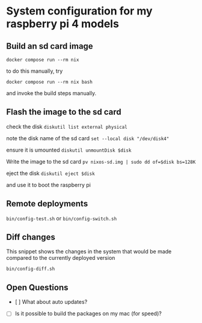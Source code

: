 # System configuration for my raspberry pi 4 models

## Build an sd card image

`docker compose run --rm nix`

to do this manually, try

`docker compose run --rm nix bash`

and invoke the build steps manually.

## Flash the image to the sd card

check the disk
`diskutil list external physical`

note the disk name of the sd card
`set --local disk "/dev/disk4"`

ensure it is umounted
`diskutil unmountDisk $disk`

Write the image to the sd card
`pv nixos-sd.img | sudo dd of=$disk bs=128K`

eject the disk
`diskutil eject $disk`

and use it to boot the raspberry pi

## Remote deployments

`bin/config-test.sh` or `bin/config-switch.sh`

## Diff changes

This snippet shows the changes in the system that would be made compared to the currently deployed version

`bin/config-diff.sh`

## Open Questions

- [ ] What about auto updates?
- [ ] Is it possible to build the packages on my mac (for speed)?
